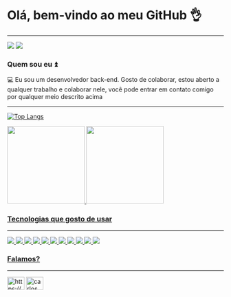 # Olá, bem-vindo ao meu GitHub :ok_hand:
--------------------------------------
<a href="mailto://webdesigncuba@gmail.com"><img src="https://img.shields.io/badge/Gmail-D14836?style=for-the-badge&logo=gmail&logoColor=white" /></a> <a href="https://www.linkedin.com/in/david-cordero"><img src="https://img.shields.io/badge/LinkedIn-0077B5?style=for-the-badge&logo=linkedin&logoColor=white" /></a>


### Quem sou eu :arrow_double_up:

 :computer: Eu sou um desenvolvedor back-end. Gosto de colaborar, estou aberto a qualquer trabalho e colaborar nele, você pode entrar em contato comigo por qualquer meio descrito acima

------------------------------------------
[![Top Langs](https://github-readme-stats.vercel.app/api/top-langs/?username=webdesigncuba)](https://github.com/webdesigncuba/github-readme-stats)
<div>
<a href="https://github.com/webdesigncuba">
<img loading="lazy" height="180em" src="https://github-readme-stats.vercel.app/api/top-langs/?username=webdesigncuba&layout=compact&langs_count=7"/>
<img loading="lazy" height="180em" src="https://github-readme-stats.vercel.app/api?username=webdesigncuba&show_icons=true&include_all_commits=true&count_private=true"/>
</div>


### Tecnologias que gosto de usar
---------------------------------
<img src="https://img.shields.io/badge/PHP-777BB4?style=for-the-badge&logo=php&logoColor=white" /> <img src="https://img.shields.io/badge/MySQL-005C84?style=for-the-badge&logo=mysql&logoColor=white" /> <img src="https://img.shields.io/badge/HTML5-E34F26?style=for-the-badge&logo=html5&logoColor=white" /> <img src="https://img.shields.io/badge/CSS3-1572B6?style=for-the-badge&logo=css3&logoColor=white" /> <img src="https://img.shields.io/badge/JavaScript-323330?style=for-the-badge&logo=javascript&logoColor=F7DF1E" /> <img src="https://img.shields.io/badge/Python-FFD43B?style=for-the-badge&logo=python&logoColor=blue" /> <img src="[https://img.shields.io/badge/Python-FFD43B?style=for-the-badge&logo=python&logoColor=blue](https://img.shields.io/badge/Docker-2CA5E0?style=for-the-badge&logo=docker&logoColor=white)" /> <img src="https://img.shields.io/badge/Django-092E20?style=for-the-badge&logo=django&logoColor=green" /> <img src="https://img.shields.io/badge/Symfony-000000?style=for-the-badge&logo=Symfony&logoColor=white" /> <img src="https://img.shields.io/badge/Angular-DD0031?style=for-the-badge&logo=angular&logoColor=white" /> <img src="https://img.shields.io/badge/Ionic-3880FF?style=for-the-badge&logo=ionic&logoColor=white"/> 

### Falamos?
--------------------------------------
<p align="left"> 
<a href="https://codepen.io/webdesigncuba" target="blank"><img align="center" src="https://cdn.jsdelivr.net/npm/simple-icons@3.0.1/icons/codepen.svg" alt="https://codepen.io/carlossalvadordiaz" height="30" width="40" /></a> 
<a href="https://linkedin.com/in/david-cordero/" target="blank"><img align="center" src="https://cdn.jsdelivr.net/npm/simple-icons@3.0.1/icons/linkedin.svg" alt="carlos salvador díaz" height="30" width="40" /></a>
</p>


